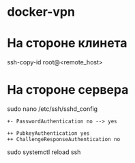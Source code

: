 # docker-vpn

# На стороне клинета 

ssh-copy-id root@<remote_host>

# На стороне сервера

sudo nano /etc/ssh/sshd_config

```
+- PasswordAuthentication no --> yes

++ PubkeyAuthentication yes
++ ChallengeResponseAuthentication no

```
sudo systemctl reload ssh
